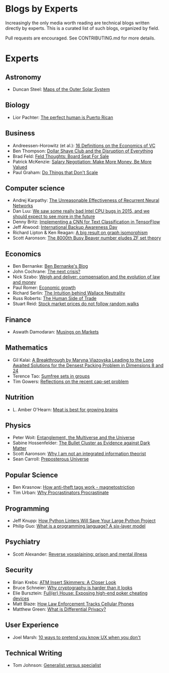 # Blogs by Experts

Increasingly the only media worth reading are technical blogs written directly
by experts. This is a curated list of such blogs, organized by field.

Pull requests are encouraged. See CONTRIBUTING.md for more details.

# Experts

## Astronomy

 - Duncan Steel: [Maps of the Outer Solar System](http://www.duncansteel.com/archives/2140)

## Biology

 - Lior Pachter: [The perfect human is Puerto Rican](https://liorpachter.wordpress.com/2014/12/02/the-perfect-human-is-puerto-rican/)

## Business

 - Andreessen-Horowitz (et al.): [16 Definitions on the Economics of VC](http://a16z.com/2016/09/11/vc-economics/)
 - Ben Thompson: [Dollar Shave Club and the Disruption of Everything](https://stratechery.com/2016/dollar-shave-club-and-the-disruption-of-everything/)
 - Brad Feld: [Feld Thoughts: Board Seat For Sale](http://www.feld.com/archives/2016/12/board-seat-sale.html)
 - Patrick McKenzie: [Salary Negotiation: Make More Money, Be More Valued](http://www.kalzumeus.com/2012/01/23/salary-negotiation/)
 - Paul Graham: [Do Things that Don't Scale](http://paulgraham.com/ds.html)

## Computer science

 - Andrej Karpathy: [The Unreasonable Effectiveness of Recurrent Neural Networks](https://karpathy.github.io/2015/05/21/rnn-effectiveness/)
 - Dan Luu: [We saw some really bad Intel CPU bugs in 2015, and we should expect to see more in the future](http://danluu.com/cpu-bugs/)
 - Denny Britz: [Implementing a CNN for Text Classification in TensorFlow](http://www.wildml.com/2015/12/implementing-a-cnn-for-text-classification-in-tensorflow/)
 - Jeff Atwood: [International Backup Awareness Day](https://blog.codinghorror.com/international-backup-awareness-day/)
 - Richard Lipton & Ken Reagan: [A big result on graph isomorphism](https://rjlipton.wordpress.com/2015/11/04/a-big-result-on-graph-isomorphism/)
 - Scott Aaronson: [The 8000th Busy Beaver number eludes ZF set theory](http://www.scottaaronson.com/blog/?p=2725)

## Economics

 - Ben Bernanke: [Ben Bernanke's Blog](https://www.brookings.edu/blog/ben-bernanke/2016/10/19/are-americans-better-off-than-they-were-a-decade-or-two-ago/)
 - John Cochrane: [The next crisis?](http://johnhcochrane.blogspot.com/2016/12/the-next-crisis.html)
 - Nick Szabo: [Weigh and deliver: compensation and the evolution of law and money](https://unenumerated.blogspot.com/2016/12/weigh-and-deliver-compensation-and.html)
 - Paul Romer: [Economic growth](https://paulromer.net/economic-growth-2/)
 - Richard Serlin: [The Intuition behind Wallace Neutrality](http://richardhserlin.blogspot.com/2015/07/the-intuition-behind-wallace-neutrality.html)
 - Russ Roberts: [The Human Side of Trade](http://russroberts.info/human-side-trade/)
 - Stuart Reid: [Stock market prices do not follow random walks](http://www.turingfinance.com/stock-market-prices-do-not-follow-random-walks/)
 
## Finance

 - Aswath Damodaran: [Musings on Markets](http://aswathdamodaran.blogspot.com/2016/12/active-investing-rest-in-peace-or.html)

## Mathematics

 - Gil Kalai: [A Breakthrough by Maryna Viazovska Leading to the Long Awaited Solutions for the Densest Packing Problem in Dimensions 8 and 24](https://gilkalai.wordpress.com/2016/03/23/a-breakthrough-by-maryna-viazovska-lead-to-the-long-awaited-solutions-for-the-densest-packing-problem-in-dimensions-8-and-24/)
 - Terence Tao: [Sumfree sets in groups](https://terrytao.wordpress.com/2016/03/11/sumfree-sets-in-groups/)
 - Tim Gowers: [Reflections on the recent cap-set problem](https://gowers.wordpress.com/2016/05/19/reflections-on-the-recent-solution-of-the-cap-set-problem-i/)

## Nutrition

 - L. Amber O'Hearn: [Meat is best for growing brains](http://www.ketotic.org/2015/03/meat-is-best-for-growing-brains.html)

## Physics

 - Peter Woit: [Entanglement, the Multiverse and the Universe](http://www.math.columbia.edu/~woit/wordpress/?p=8918)
 - Sabine Hossenfelder: [The Bullet Cluster as Evidence against Dark Matter](https://backreaction.blogspot.de/2017/01/the-bullet-cluster-as-evidence-against.html)
 - Scott Aaronson: [Why I am not an integrated information theorist](http://www.scottaaronson.com/blog/?p=1799)
 - Sean Carroll: [Preposterous Universe](https://www.preposterousuniverse.com/blog/)

## Popular Science

 - Ben Krasnow: [How anti-theft tags work - magnetostriction](http://benkrasnow.blogspot.com/2015/11/how-anti-theft-tags-work.html)
 - Tim Urban: [Why Procrastinators Procrastinate](http://waitbutwhy.com/2013/10/why-procrastinators-procrastinate.html)

## Programming

 - Jeff Knupp: [How Python Linters Will Save Your Large Python Project](https://jeffknupp.com/blog/2016/12/09/how-python-linters-will-save-your-large-python-project/)
 - Philip Guo: [What is a programming language? A six-layer model](http://www.pgbovine.net/what-is-a-programming-language.htm)

## Psychiatry

 - Scott Alexander: [Reverse voxsplaining: prison and mental illness](http://slatestarcodex.com/2016/03/07/reverse-voxsplaining-prison-and-mental-illness/)

## Security

 - Brian Krebs: [ATM Insert Skimmers: A Closer Look](https://krebsonsecurity.com/2016/11/atm-insert-skimmers-a-closer-look/)
 - Bruce Schneier: [Why cryptography is harder than it looks](https://www.schneier.com/essays/archives/1997/01/why_cryptography_is.html)
 - Elie Bursztein: [Full(er) House: Exposing high-end poker cheating devices](https://www.elie.net/blog/security/fuller-house-exposing-high-end-poker-cheating-devices)
 - Matt Blaze: [How Law Enforcement Tracks Cellular Phones](http://www.crypto.com/blog/celltapping)
 - Matthew Green: [What is Differential Privacy?](https://blog.cryptographyengineering.com/2016/06/15/what-is-differential-privacy/)

## User Experience

 - Joel Marsh: [10 ways to pretend you know UX when you don't](http://thehipperelement.com/post/66097606120/10-ways-to-pretend-you-know-ux-when-you-dont)

## Technical Writing

 - Tom Johnson: [Generalist versus specialist](http://idratherbewriting.com/2016/12/20/changing-roles-of-technical-writers/)
